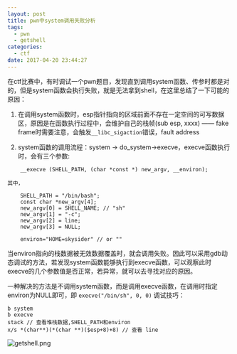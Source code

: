 ```yaml
---
layout: post
title: pwn中system调用失败分析
tags:
  - pwn
  - getshell
categories:
  - ctf
date: 2017-04-20 23:44:27
---
```



在ctf比赛中，有时调试一个pwn题目，发现直到调用system函数、传参时都是对的，但是system函数会执行失败，就是无法拿到shell，在这里总结了一下可能的原因：

1.  在调用system函数时，esp指针指向的区域前面不存在一定空间的可写数据区，原因是在函数执行过程中，会维护自己的栈帧(sub esp, xxxx) —— fake frame时需要注意，会触发`__libc_sigaction`错误，fault address
<!-- more -->
2.  system函数的调用流程：system -> do_system->execve，execve函数执行时，会有三个参数:
```
    __execve (SHELL_PATH, (char *const *) new_argv, __environ);
```
    其中，
```
    SHELL_PATH = "/bin/bash";
    const char *new_argv[4];
    new_argv[0] = SHELL_NAME; // "sh"
    new_argv[1] = "-c";
    new_argv[2] = line;
    new_argv[3] = NULL;

    environ="HOME=skysider" // or ""
```
当environ指向的栈数据被无效数据覆盖时，就会调用失败。因此可以采用gdb动态调试的方法，若发现system函数能够执行到execve函数，可以观察此时execve的几个参数值是否正常，若异常，就可以去寻找对应的原因。

一种解决的方法是不调用system函数，而是调用execve函数，在调用时指定environ为NULL即可，即 `execve("/bin/sh", 0, 0)` 调试技巧：
```
b system
b execve
stack // 查看堆栈数据,SHELL_PATH和environ
x/s *(char**)(*(char **)($esp+8)+8) // 查看 line
```
![getshell.png](https://i.loli.net/2018/05/12/5af6ccf26068d.png)
